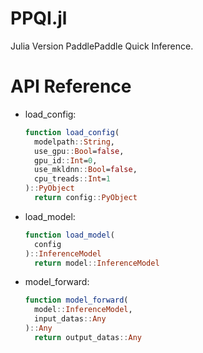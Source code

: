 # PPQI.jl
Julia Version PaddlePaddle Quick Inference.

# API Reference
* load_config:

  ```julia
  function load_config(
    modelpath::String, 
    use_gpu::Bool=false, 
    gpu_id::Int=0, 
    use_mkldnn::Bool=false, 
    cpu_treads::Int=1
  )::PyObject
    return config::PyObject
  ```

* load_model:

  ```julia
  function load_model(
    config
  )::InferenceModel
    return model::InferenceModel
  ```

* model_forward:

  ```julia
  function model_forward(
    model::InferenceModel, 
    input_datas::Any
  )::Any
    return output_datas::Any
  ```
